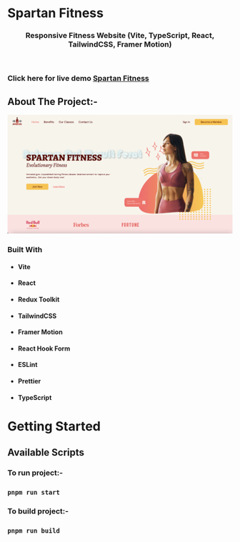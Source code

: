 # Spartan Fitness

<!-- PROJECT LOGO -->
<p align="center">

  <h3 align="center">
  Responsive Fitness Website (Vite, TypeScript, React, TailwindCSS, Framer Motion)
  </h3>
 <br />
 
 ### Click here for live demo   <a href="https://e-kart.netlify.app/">Spartan Fitness</a>

</p>

<!-- ABOUT THE PROJECT -->

## About The Project:-

![Home page](https://raw.githubusercontent.com/shindigira/Spartan-Fitness/main/public/spartan-homepage.png?raw=true "Spartan Fitness home page")

### Built With

- #### Vite
- #### React
- #### Redux Toolkit
- #### TailwindCSS
- #### Framer Motion
- #### React Hook Form
- #### ESLint
- #### Prettier
- #### TypeScript



<!-- GETTING STARTED -->

# Getting Started

## Available Scripts

### To run project:-

### `pnpm run start`

### To build project:-

### `pnpm run build`
